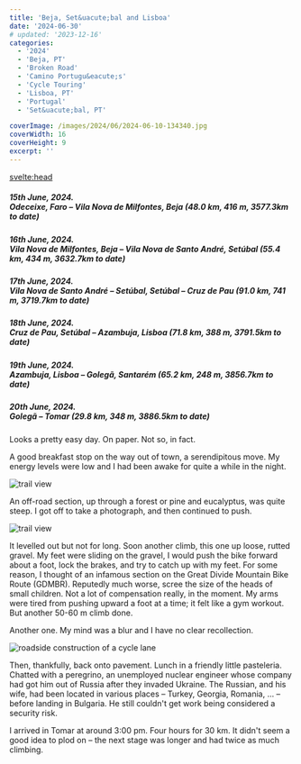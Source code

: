 ```yaml
---
title: 'Beja, Set&uacute;bal and Lisboa'
date: '2024-06-30'
# updated: '2023-12-16'
categories:
  - '2024'
  - 'Beja, PT'
  - 'Broken Road'
  - 'Camino Portugu&eacute;s'
  - 'Cycle Touring'
  - 'Lisboa, PT'
  - 'Portugal'
  - 'Set&uacute;bal, PT'

coverImage: /images/2024/06/2024-06-10-134340.jpg
coverWidth: 16
coverHeight: 9
excerpt: ''
---
```


<script>
	import Callout from '$lib/components/Callout.svelte'
  import Img from '$lib/components/Img.svelte'  
</script>

<svelte:head>

  <title>2024 Europe</title>
</svelte:head>

<section class="card">
  <h5>
      15th June, 2024.<br/>
      Odeceixe, Faro &ndash; Vila Nova de Milfontes, Beja
      (48.0 km, 416 m, 3577.3km to date)
  </h5>
</section>

<section class="card">
  <h5>
      16th June, 2024.<br/>
      Vila Nova de Milfontes, Beja &ndash; Vila Nova de Santo Andr&eacute;, Set&uacute;bal
      (55.4 km, 434 m, 3632.7km to date)
  </h5>
</section>

<section class="card">
  <h5>
      17th June, 2024.<br/>
      Vila Nova de Santo Andr&eacute; &ndash; Set&uacute;bal, Set&uacute;bal &ndash; Cruz de Pau
      (91.0 km, 741 m, 3719.7km to date)
  </h5>
</section>

<section class="card">
  <h5>
      18th June, 2024.<br/>
      Cruz de Pau, Set&uacute;bal &ndash; Azambuja, Lisboa
      (71.8 km, 388 m, 3791.5km to date)
  </h5>
</section>

<section class="card">
  <h5>
      19th June, 2024.<br/>
      Azambuja, Lisboa &ndash; Goleg&atilde;, Santar&eacute;m
      (65.2 km, 248 m, 3856.7km to date)
  </h5>
</section>

<section class="card">
  <h5>
      20th June, 2024.<br/>
      Goleg&atilde; &ndash; Tomar
      (29.8 km, 348 m, 3886.5km to date)
  </h5>

  <p>Looks a pretty easy day. On paper. Not so, in fact.</p>

  <p>A good breakfast stop on the way out of town, a serendipitous move. My energy levels were low and I had been awake for quite a while in the night.</p>

<Img
    src="/images/2024/06/2024-06-20-130621.jpg"
    alt="trail view"
  />

  <p>An off-road section, up through a forest or pine and eucalyptus, was quite steep. I got off to take a photograph, and then continued to push.</p>

<Img
    src="/images/2024/06/2024-06-20-133257.jpg"
    alt="trail view"
  />

  <p>It levelled out but not for long. Soon another climb, this one up loose, rutted gravel. My feet were sliding on the gravel, I would push the bike forward about a foot, lock the brakes, and try to catch up with my feet. For some reason, I thought of an infamous section on the Great Divide Mountain Bike Route (GDMBR). Reputedly much worse, scree the size of the heads of small children. Not a lot of compensation really, in the moment. My arms were tired from pushing upward a foot at a time; it felt like a gym workout. But another 50-60 m climb done.</p>

  <p>Another one. My mind was a blur and I have no clear recollection. </p>

<Img
    src="/images/2024/06/2024-06-20-160530.jpg"
    alt="roadside construction of a cycle lane"
    caption="A new cycle pathway in the making?"
  />

  <p>Then, thankfully, back onto pavement. Lunch in a friendly little pasteleria. 
   Chatted with a peregrino, an unemployed nuclear engineer whose company had got him out of Russia after they invaded Ukraine. The Russian, and his wife, had been located in various places &ndash; Turkey, Georgia, Romania, ... &ndash; before landing in Bulgaria. He still couldn't get work being considered a security risk.
   </p>

   <p>I arrived in Tomar at around 3:00 pm. Four hours for 30 km. It didn't seem a good idea to plod on &ndash; the next stage was longer and had twice as much climbing. </p>
</section>
